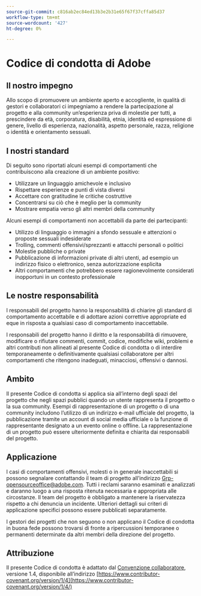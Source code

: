 ```yaml
---
source-git-commit: c816ab2ec84ed13b3e2b31e65f67f37cffa85d37
workflow-type: tm+mt
source-wordcount: '427'
ht-degree: 0%

---
```

# Codice di condotta di Adobe

## Il nostro impegno

Allo scopo di promuovere un ambiente aperto e accogliente, in qualità di gestori e collaboratori ci impegniamo a rendere la partecipazione al progetto e alla community un’esperienza priva di molestie per tutti, a prescindere da età, corporatura, disabilità, etnia, identità ed espressione di genere, livello di esperienza, nazionalità, aspetto personale, razza, religione o identità e orientamento sessuali.

## I nostri standard

Di seguito sono riportati alcuni esempi di comportamenti che contribuiscono alla creazione di un ambiente positivo:

* Utilizzare un linguaggio amichevole e inclusivo
* Rispettare esperienze e punti di vista diversi
* Accettare con gratitudine le critiche costruttive
* Concentrarsi su ciò che è meglio per la community
* Mostrare empatia verso gli altri membri della community

Alcuni esempi di comportamenti non accettabili da parte dei partecipanti:

* Utilizzo di linguaggio o immagini a sfondo sessuale e attenzioni o proposte sessuali indesiderate
* Trolling, commenti offensivi/sprezzanti e attacchi personali o politici
* Molestie pubbliche o private
* Pubblicazione di informazioni private di altri utenti, ad esempio un indirizzo fisico o elettronico, senza autorizzazione esplicita
* Altri comportamenti che potrebbero essere ragionevolmente considerati inopportuni in un contesto professionale

## Le nostre responsabilità

I responsabili del progetto hanno la responsabilità di chiarire gli standard di comportamento accettabile e di adottare azioni correttive appropriate ed eque in risposta a qualsiasi caso di comportamento inaccettabile.

I responsabili del progetto hanno il diritto e la responsabilità di rimuovere, modificare o rifiutare commenti, commit, codice, modifiche wiki, problemi e altri contributi non allineati al presente Codice di condotta o di interdire temporaneamente o definitivamente qualsiasi collaboratore per altri comportamenti che ritengono inadeguati, minacciosi, offensivi o dannosi.

## Ambito

Il presente Codice di condotta si applica sia all’interno degli spazi del progetto che negli spazi pubblici quando un utente rappresenta il progetto o la sua community. Esempi di rappresentazione di un progetto o di una community includono l’utilizzo di un indirizzo e-mail ufficiale del progetto, la pubblicazione tramite un account di social media ufficiale o la funzione di rappresentante designato a un evento online o offline. La rappresentazione di un progetto può essere ulteriormente definita e chiarita dai responsabili del progetto.

## Applicazione

I casi di comportamenti offensivi, molesti o in generale inaccettabili si possono segnalare contattando il team di progetto all’indirizzo Grp-opensourceoffice@adobe.com. Tutti i reclami saranno esaminati e analizzati e daranno luogo a una risposta ritenuta necessaria e appropriata alle circostanze. Il team del progetto è obbligato a mantenere la riservatezza rispetto a chi denuncia un incidente.
Ulteriori dettagli sui criteri di applicazione specifici possono essere pubblicati separatamente.

I gestori dei progetti che non seguono o non applicano il Codice di condotta in buona fede possono trovarsi di fronte a ripercussioni temporanee o permanenti determinate da altri membri della direzione del progetto.

## Attribuzione

Il presente Codice di condotta è adattato dal [Convenzione collaboratore](https://www.contributor-covenant.org/), versione 1.4, disponibile all’indirizzo [https://www.contributor-covenant.org/version/1/4](https://www.contributor-covenant.org/version/1/4/)
